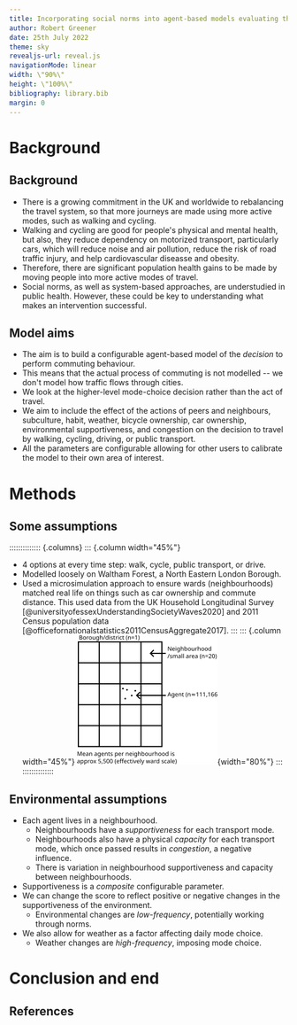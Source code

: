 ```yaml
---
title: Incorporating social norms into agent-based models evaluating the impact of active commuting intervention
author: Robert Greener
date: 25th July 2022
theme: sky
revealjs-url: reveal.js
navigationMode: linear
width: \"90%\"
height: \"100%\"
bibliography: library.bib
margin: 0
---
```


# Background

## Background

- There is a growing commitment in the UK and worldwide to rebalancing the travel system, so that more journeys are made using more active modes, such as walking and cycling.
- Walking and cycling are good for people's physical and mental health, but also, they reduce dependency on motorized transport, particularly cars, which will reduce noise and air pollution, reduce the risk of road traffic injury, and help cardiovascular diseasse and obesity.
- Therefore, there are significant population health gains to be made by moving people into more active modes of travel.
- Social norms, as well as system-based approaches, are understudied in public health. However, these could be key to understanding what makes an intervention successful.

## Model aims

- The aim is to build a configurable agent-based model of the *decision* to perform commuting behaviour.
- This means that the actual process of commuting is not modelled -- we don't model how traffic flows through cities.
- We look at the higher-level mode-choice decision rather than the act of travel.
- We aim to include the effect of the actions of peers and neighbours, subculture, habit, weather, bicycle ownership, car ownership, environmental supportiveness, and congestion on the decision to travel by walking, cycling, driving, or public transport.
- All the parameters are configurable allowing for other users to calibrate the model to their own area of interest.

# Methods

## Some assumptions


:::::::::::::: {.columns}
::: {.column width="45%"}
- 4 options at every time step: walk, cycle, public transport, or drive.
- Modelled loosely on Waltham Forest, a North Eastern London Borough.
- Used a microsimulation approach to ensure wards (neighbourhoods) matched real life on things such as car ownership and commute distance. This used data from the UK Household Longitudinal Survey [@universityofessexUnderstandingSocietyWaves2020] and 2011 Census population data [@officefornationalstatistics2011CensusAggregate2017].
:::
::: {.column width="45%"}
![](images/neighbourhood-grid.svg){width="80%"}
:::
::::::::::::::

## Environmental assumptions

- Each agent lives in a neighbourhood.
    * Neighbourhoods have a *supportiveness* for each transport mode.
    * Neighbourhoods also have a physical *capacity* for each transport mode, which once passed results in *congestion*, a negative influence.
    * There is variation in neighbourhood supportiveness and capacity between neighbourhoods.
- Supportiveness is a *composite* configurable parameter.
- We can change the score to reflect positive or negative changes in the supportiveness of the environment.
    * Environmental changes are *low-frequency*, potentially working through norms.
- We also allow for weather as a factor affecting daily mode choice.
    * Weather changes are *high-frequency*, imposing mode choice.

# Conclusion and end

## References
